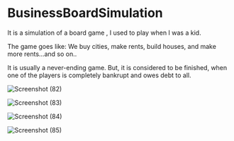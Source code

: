 # BusinessBoardSimulation

It is a simulation of a board game , I used to play when I was a kid. 

The game goes like:
We buy cities, make rents, build houses, and make more rents...and so on..

It is usually a never-ending game.
But, it is considered to be finished, when one of the players is completely bankrupt and owes debt to all.

![Screenshot (82)](https://user-images.githubusercontent.com/52231690/99488005-74b3cc80-298d-11eb-84c7-36ce57d1284a.png)

![Screenshot (83)](https://user-images.githubusercontent.com/52231690/99488002-74b3cc80-298d-11eb-86b6-3a5cae413af6.png)

![Screenshot (84)](https://user-images.githubusercontent.com/52231690/99487999-741b3600-298d-11eb-83a3-a624e8e43394.png)

![Screenshot (85)](https://user-images.githubusercontent.com/52231690/99487997-72517280-298d-11eb-9f7c-9addb9233af1.png)

